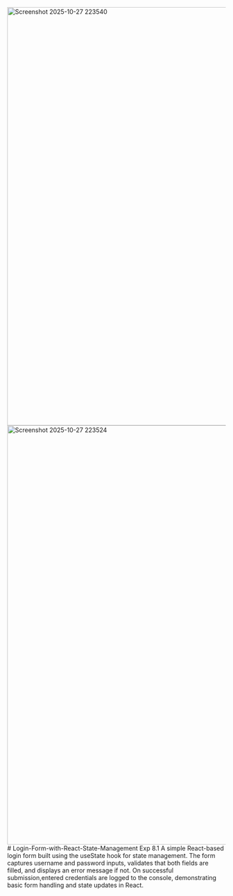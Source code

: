 <img width="1919" height="965" alt="Screenshot 2025-10-27 223540" src="https://github.com/user-attachments/assets/6c0a8310-9db0-4615-8002-72c8f6176c59" />
<img width="1919" height="967" alt="Screenshot 2025-10-27 223524" src="https://github.com/user-attachments/assets/033f928d-3da1-4f4d-a36a-ff87d1308b61" />
# Login-Form-with-React-State-Management
Exp 8.1 A simple React-based login form built using the useState hook for state management. The form captures username and password inputs, validates that both fields are filled, and displays an error message if not. On successful submission,entered credentials are logged to the console, demonstrating basic form handling and state updates in React.
